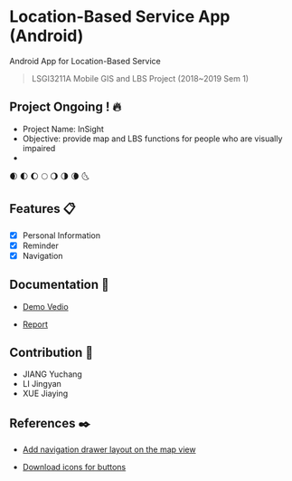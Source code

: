 # Location-Based Service App (Android)
Android App for Location-Based Service
> LSGI3211A Mobile GIS and LBS Project (2018~2019 Sem 1)  

## Project Ongoing ! :fire:
- Project Name: InSight
- Objective: provide map and LBS functions for people who are visually impaired
-
:waxing_crescent_moon:
:first_quarter_moon:
:waxing_gibbous_moon:
:full_moon:
:waning_gibbous_moon:
:last_quarter_moon:
:waning_crescent_moon:
:last_quarter_moon_with_face:

## Features :clipboard:
- [x] Personal Information
- [x] Reminder
- [x] Navigation

## Documentation :file_folder:
+ [Demo Vedio]( EMPTY)

+ [Report]( EMPTY )

## Contribution :eyes:
- JIANG Yuchang
- LI Jingyan
- XUE Jiaying

## References :black_nib:
+ [Add navigation drawer layout on the map view](https://stackoverflow.com/questions/45604680/android-add-navigation-drawer-to-default-maps-activity)

+ [Download icons for buttons](https://material.io/tools/icons/?icon=search&style=baseline)


